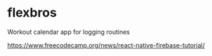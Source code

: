 # flexbros
Workout calendar app for logging routines

[https://www.freecodecamp.org/news/react-native-firebase-tutorial/
](https://ionicframework.com/docs/react)
